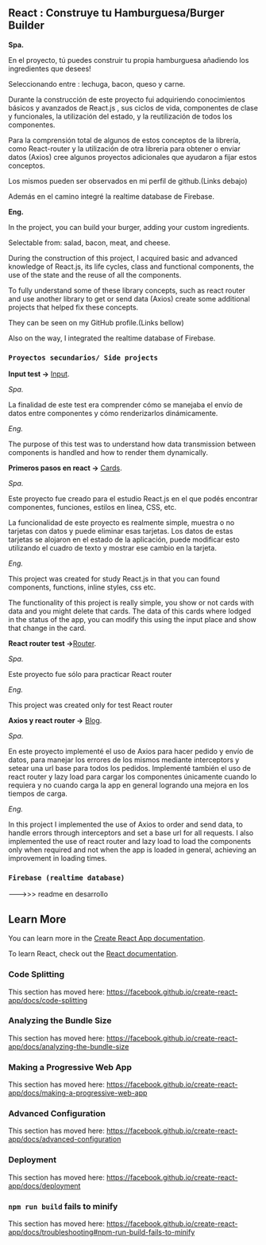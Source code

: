 ## React : Construye tu Hamburguesa/Burger Builder

**Spa.**

En el proyecto, tú puedes construir tu propia hamburguesa añadiendo los ingredientes que desees!

Seleccionando entre : lechuga, bacon, queso y carne.

Durante la construcción de este proyecto fui adquiriendo conocimientos básicos y avanzados de React.js , sus ciclos de vida, componentes de clase y funcionales, la utilización del estado, y la reutilización de todos los componentes.

Para la comprensión total de algunos de estos conceptos de la librería, como React-router y la utilización de otra libreria para obtener o enviar datos (Axios) cree algunos proyectos adicionales que ayudaron a fijar estos conceptos.

Los mismos pueden ser observados en mi perfil de github.(Links debajo)

Además en el camino integré la realtime database de Firebase.


**Eng.**

In the project, you can build your burger, adding your custom ingredients.

Selectable from: salad, bacon, meat, and cheese.

During the construction of this project, I acquired basic and advanced knowledge of React.js, its life cycles, class and functional components, the use of the state and the reuse of all the components.

To fully understand some of these library concepts, such as react router and use another library to get or send data (Axios) create some additional projects that helped fix these concepts.

They can be seen on my GitHub profile.(Links bellow)

Also on the way, I integrated the realtime database of Firebase.



### `Proyectos secundarios/ Side projects`


**Input test ->** [Input](https://github.com/julian-er/ReactInputTest).

*Spa.*

La finalidad de este test era comprender cómo se manejaba el envío de datos entre componentes y cómo renderizarlos dinámicamente.

*Eng.*

The purpose of this test was to understand how data transmission between components is handled and how to render them dynamically.


**Primeros pasos en react ->** [Cards](https://github.com/julian-er/ReactCourse).

*Spa.*

Este proyecto fue creado para el estudio React.js en el que podés encontrar componentes, funciones, estilos en línea, CSS, etc.

La funcionalidad de este proyecto es realmente simple, muestra o no tarjetas con datos y puede eliminar esas tarjetas. Los datos de estas tarjetas se alojaron en el estado de la aplicación, puede modificar esto utilizando el cuadro de texto y mostrar ese cambio en la tarjeta.

*Eng.*

This project was created for study React.js in that you can found components, functions, inline styles, css etc.

The functionality of this project is really simple, you show or not cards with data and you might delete that cards. The data of this cards where lodged in the status of the app, you can modify this using the input place and show that change in the card.

**React router test ->**[Router](https://github.com/julian-er/ReactRouterTest).

*Spa.*

Este proyecto fue sólo para practicar React router

*Eng.*

This project was created only for test React router


**Axios y react router ->** [Blog](https://github.com/julian-er/ReactWithAjaxHttp).


*Spa.*

En este proyecto implementé el uso de Axios para hacer pedido y envío de datos, para manejar los errores de los mismos mediante interceptors y setear una url base para todos los pedidos.
Implementé también el uso de react router y lazy load para cargar los componentes únicamente cuando lo requiera y no cuando carga la app en general logrando una mejora en los tiempos de carga.

*Eng.*

In this project I implemented the use of Axios to order and send data, to handle errors through interceptors and set a base url for all requests.
I also implemented the use of react router and lazy load to load the components only when required and not when the app is loaded in general, achieving an improvement in loading times.


### `Firebase (realtime database)`

--->>> readme en desarrollo

## Learn More

You can learn more in the [Create React App documentation](https://facebook.github.io/create-react-app/docs/getting-started).

To learn React, check out the [React documentation](https://reactjs.org/).

### Code Splitting

This section has moved here: https://facebook.github.io/create-react-app/docs/code-splitting

### Analyzing the Bundle Size

This section has moved here: https://facebook.github.io/create-react-app/docs/analyzing-the-bundle-size

### Making a Progressive Web App

This section has moved here: https://facebook.github.io/create-react-app/docs/making-a-progressive-web-app

### Advanced Configuration

This section has moved here: https://facebook.github.io/create-react-app/docs/advanced-configuration

### Deployment

This section has moved here: https://facebook.github.io/create-react-app/docs/deployment

### `npm run build` fails to minify

This section has moved here: https://facebook.github.io/create-react-app/docs/troubleshooting#npm-run-build-fails-to-minify
